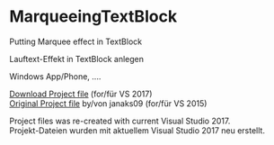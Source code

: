 # MarqueeingTextBlock
Putting Marquee effect in TextBlock

Lauftext-Effekt in TextBlock anlegen

Windows App/Phone, ....

<a href="https://github.com/Paderman/MarqueeingTextBlock/archive/master.zip">Download Project file</a> (for/für VS 2017)<br><a href="https://github.com/janaks09/MarqueeingTextBlock">Original Project file</a> by/von janaks09 (for/für VS 2015)

Project files was re-created with current Visual Studio 2017.<br>Projekt-Dateien wurden mit aktuellem Visual Studio 2017 neu erstellt.
